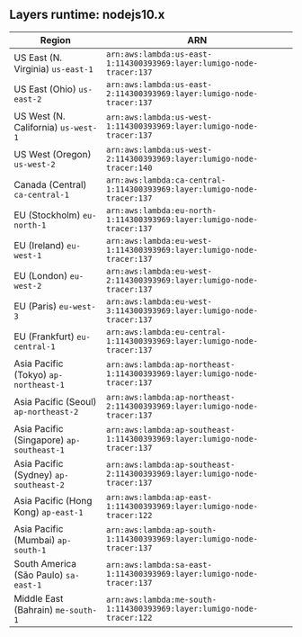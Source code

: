 Layers runtime: nodejs10.x
----
| Region | ARN |
| --- | --- |
|US East (N. Virginia)  `us-east-1`|`arn:aws:lambda:us-east-1:114300393969:layer:lumigo-node-tracer:137`|
|US East (Ohio)  `us-east-2`|`arn:aws:lambda:us-east-2:114300393969:layer:lumigo-node-tracer:137`|
|US West (N. California)  `us-west-1`|`arn:aws:lambda:us-west-1:114300393969:layer:lumigo-node-tracer:137`|
|US West (Oregon)  `us-west-2`|`arn:aws:lambda:us-west-2:114300393969:layer:lumigo-node-tracer:140`|
|Canada (Central)  `ca-central-1`|`arn:aws:lambda:ca-central-1:114300393969:layer:lumigo-node-tracer:137`|
|EU (Stockholm)  `eu-north-1`|`arn:aws:lambda:eu-north-1:114300393969:layer:lumigo-node-tracer:137`|
|EU (Ireland)  `eu-west-1`|`arn:aws:lambda:eu-west-1:114300393969:layer:lumigo-node-tracer:137`|
|EU (London)  `eu-west-2`|`arn:aws:lambda:eu-west-2:114300393969:layer:lumigo-node-tracer:137`|
|EU (Paris)  `eu-west-3`|`arn:aws:lambda:eu-west-3:114300393969:layer:lumigo-node-tracer:137`|
|EU (Frankfurt)  `eu-central-1`|`arn:aws:lambda:eu-central-1:114300393969:layer:lumigo-node-tracer:137`|
|Asia Pacific (Tokyo)  `ap-northeast-1`|`arn:aws:lambda:ap-northeast-1:114300393969:layer:lumigo-node-tracer:137`|
|Asia Pacific (Seoul)  `ap-northeast-2`|`arn:aws:lambda:ap-northeast-2:114300393969:layer:lumigo-node-tracer:137`|
|Asia Pacific (Singapore)  `ap-southeast-1`|`arn:aws:lambda:ap-southeast-1:114300393969:layer:lumigo-node-tracer:137`|
|Asia Pacific (Sydney)  `ap-southeast-2`|`arn:aws:lambda:ap-southeast-2:114300393969:layer:lumigo-node-tracer:137`|
|Asia Pacific (Hong Kong)  `ap-east-1`|`arn:aws:lambda:ap-east-1:114300393969:layer:lumigo-node-tracer:122`|
|Asia Pacific (Mumbai)  `ap-south-1`|`arn:aws:lambda:ap-south-1:114300393969:layer:lumigo-node-tracer:137`|
|South America (São Paulo)  `sa-east-1`|`arn:aws:lambda:sa-east-1:114300393969:layer:lumigo-node-tracer:137`|
|Middle East (Bahrain)  `me-south-1`|`arn:aws:lambda:me-south-1:114300393969:layer:lumigo-node-tracer:122`|
